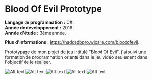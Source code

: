 # Blood Of Evil Prototype
**Langage de programmation :** C#.</br>
**Année de développement :** 2016.</br>
**Année d'étude :** 3ème année.

**Plus d'informations :** https://haddadbpro.wixsite.com/bloodofevil.

Prototypage de mon projet de jeu intitulé "Blood Of Evil", j'ai suivi une formation de programmation orienté dans le jeu vidéo seulement dans l'objectif de le réaliser.

![Alt text](http://i.imgur.com/1xOHdz8.jpg "Image en jeu.")
![Alt text](http://i.imgur.com/wmx5t6i.png "Animator du joueur.")
![Alt text](http://i.imgur.com/yGbcyqY.png "Le menu principal et ses sous menus.")
![Alt text](http://i.imgur.com/Avqs0am.jpg "Le menu d'édition des attributs et d'édition de fichier de langage.")
![Alt text](http://i.imgur.com/sCmyHzt.jpg "Arborescence de fichiers des scripts de l'application (370 scripts).")
